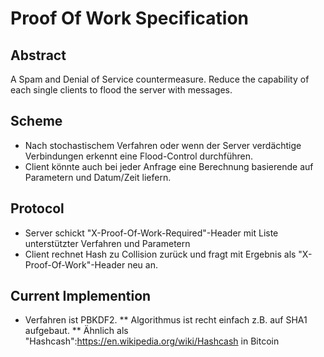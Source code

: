 # Proof Of Work Specification

## Abstract

A Spam and Denial of Service countermeasure. Reduce the capability of each single clients to flood the server with messages.

## Scheme

* Nach stochastischem Verfahren oder wenn der Server verdächtige Verbindungen erkennt eine Flood-Control durchführen.
* Client könnte auch bei jeder Anfrage eine Berechnung basierende auf Parametern und Datum/Zeit liefern.

##  Protocol

* Server schickt "X-Proof-Of-Work-Required"-Header mit Liste unterstützter Verfahren und Parametern
* Client rechnet Hash zu Collision zurück und fragt mit Ergebnis als "X-Proof-Of-Work"-Header neu an.

## Current Implemention

* Verfahren ist PBKDF2.
** Algorithmus ist recht einfach z.B. auf SHA1 aufgebaut.
** Ähnlich als "Hashcash":https://en.wikipedia.org/wiki/Hashcash in Bitcoin
